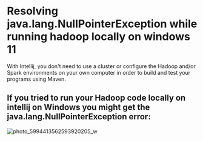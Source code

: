 # Resolving java.lang.NullPointerException while running hadoop locally on windows 11

With Intellij, you don't need to use a cluster or configure the Hadoop and/or Spark environments on your own computer in order to build and test your programs using Maven.

If you tried to run your Hadoop code locally on intellij on Windows you might get the java.lang.NullPointerException error:
--
![photo_5994413562593920205_w](https://github.com/user-attachments/assets/79332b39-7c13-4a12-a653-d14044fd1744)
